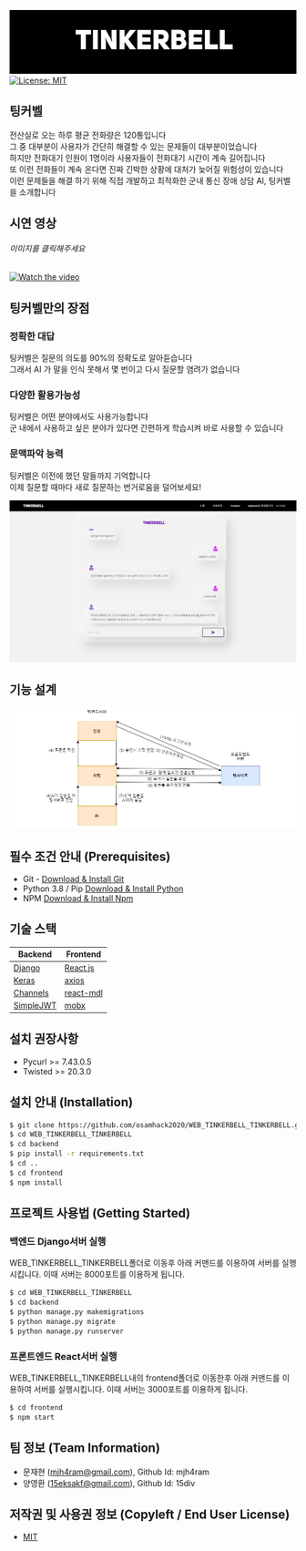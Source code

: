 

![Logo](https://github.com/osamhack2020/WEB_TINKERBELL_TINKERBELL/blob/main/%EB%B0%9C%ED%91%9C%EC%9E%90%EB%A3%8C/bg2.png?raw=true)
[![License: MIT](https://img.shields.io/badge/License-MIT-yellow.svg)](https://opensource.org/licenses/MIT)


## 팅커벨
전산실로 오는 하루 평균 전화량은 120통입니다   
그 중 대부분이 사용자가 간단히 해결할 수 있는 문제들이 대부분이었습니다   
하지만 전화대기 인원이 1명이라 사용자들이 전화대기 시간이 계속 길어집니다    
또 이런 전화들이 계속 온다면 진짜 긴박한 상황에 대처가 늦어질 위험성이 있습니다   
이런 문제들을 해결 하기 위해 직접 개발하고 최적화한 군내 통신 장애 상담 AI, 팅커벨을 소개합니다   



## 시연 영상
###### 이미지를 클릭해주세요
[![Watch the video](https://github.com/osamhack2020/WEB_TINKERBELL_TINKERBELL/blob/main/%EB%B0%9C%ED%91%9C%EC%9E%90%EB%A3%8C/images/mockup.jpg?raw=true)](https://www.youtube.com/watch?v=U-vWZoQn9eE)

## 팅커벨만의 장점
### 정확한 대답
팅커벨은 질문의 의도를 90%의 정확도로 알아듣습니다   
그래서 AI 가 말을 인식 못해서 몇 번이고 다시 질문할 염려가 없습니다

### 다양한 활용가능성
팅커벨은 어떤 분야에서도 사용가능합니다   
군 내에서 사용하고 싶은 분야가 있다면 간편하게 학습시켜 바로 사용할 수 있습니다   

### 문맥파악 능력
팅커벨은 이전에 했던 말들까지 기억합니다   
이제 질문할 때마다 새로 질문하는 번거로움을 덜어보세요!

![context](https://github.com/osamhack2020/WEB_TINKERBELL_TINKERBELL/blob/main/%EB%B0%9C%ED%91%9C%EC%9E%90%EB%A3%8C/images/chatting.png?raw=true)


## 기능 설계
![flowchart](https://github.com/osamhack2020/WEB_TINKERBELL_TINKERBELL/blob/main/%EB%B0%9C%ED%91%9C%EC%9E%90%EB%A3%8C/flowchart.png?raw=true)

## 필수 조건 안내 (Prerequisites)

* Git - [Download & Install Git](https://git-scm.com/download/win)
* Python 3.8 / Pip [Download & Install Python](https://www.python.org/downloads/release/python-386/) 
* NPM [Download & Install Npm](https://nodejs.org/en/download/)

## 기술 스택

Backend | Frontend 
------------ | -------------
[Django](https://www.djangoproject.com/) | [React.js](https://ko.reactjs.org/)
[Keras](https://keras.io/) | [axios](https://github.com/axios/axios)
[Channels](https://channels.readthedocs.io/en/stable/) | [react-mdl](https://www.npmjs.com/package/react-mdl)
[SimpleJWT](https://github.com/SimpleJWT/django-rest-framework-simplejwt)|[mobx](https://mobx.js.org/README.html)

## 설치 권장사항
- Pycurl >=	7.43.0.5
- Twisted >= 20.3.0

## 설치 안내 (Installation)
```bash
$ git clone https://github.com/osamhack2020/WEB_TINKERBELL_TINKERBELL.git
$ cd WEB_TINKERBELL_TINKERBELL
$ cd backend
$ pip install -r requirements.txt
$ cd ..
$ cd frontend
$ npm install
```



## 프로젝트 사용법 (Getting Started)
### 백엔드 Django서버 실행 
WEB_TINKERBELL_TINKERBELL폴더로 이동후 아래 커맨드를 이용하여 서버를 실행시킵니다. 이때 서버는 8000포트를 이용하게 됩니다. 
```bash
$ cd WEB_TINKERBELL_TINKERBELL
$ cd backend
$ python manage.py makemigrations
$ python manage.py migrate
$ python manage.py runserver
```

### 프론트엔드 React서버 실행 
WEB_TINKERBELL_TINKERBELL내의 frontend폴더로 이동한후 아래 커맨드를 이용하여 서버를 실행시킵니다. 이때 서버는 3000포트를 이용하게 됩니다. 
```bash
$ cd frontend
$ npm start
```

 
## 팀 정보 (Team Information)
- 문재현 (mjh4ram@gmail.com), Github Id: mjh4ram
- 양영환 (15eksakf@gmail.com), Github Id: 15div

## 저작권 및 사용권 정보 (Copyleft / End User License)
* [MIT](https://github.com/osamhack2020/WEB_TINKERBELL_TINKERBELL/blob/main/LICENSE.txt)
